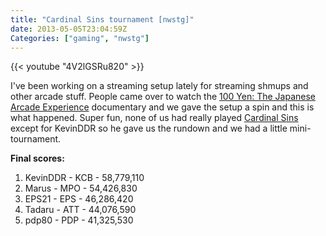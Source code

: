 ```yaml
---
title: "Cardinal Sins tournament [nwstg]"
date: 2013-05-05T23:04:59Z
Categories: ["gaming", "nwstg"]
---
```


{{< youtube "4V2lGSRu820" >}}

I've been working on a streaming setup lately for streaming shmups and other arcade stuff. People
came over to watch the [100 Yen: The Japanese Arcade Experience](http://www.100yenfilm.com/) documentary and we gave the setup a
spin and this is what happened. Super fun, none of us had really played [Cardinal Sins](http://www.shmups.com/reviews/cardinalsins/index.html) except for
KevinDDR so he gave us the rundown and we had a little mini-tournament.

**Final scores:**

1. KevinDDR - KCB - 58,779,110
1. Marus - MPO - 54,426,830
1. EPS21 - EPS - 46,286,420
1. Tadaru - ATT - 44,076,590
1. pdp80 - PDP - 41,325,530 

